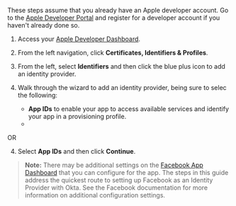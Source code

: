 These steps assume that you already have an Apple developer account. Go to the [Apple Developer Portal](https://developer.apple.com/) and register for a developer account if you haven't already done so.

1. Access your [Apple Developer Dashboard](https://developer.apple.com/).

2. From the left navigation, click **Certificates, Identifiers & Profiles**. 

3. From the left, select **Identifiers** and then click the blue plus icon to add an identity provider.

4. Walk through the wizard to add an identity provider, being sure to selec the following:

    - **App IDs** to enable your app to access available services and identify your app in a provisioning profile.
    - 


OR

4. Select **App IDs** and then click **Continue**.




> **Note:** There may be additional settings on the [Facebook App Dashboard](https://developers.facebook.com/apps) that you can configure for the app. The steps in this guide address the quickest route to setting up Facebook as an Identity Provider with Okta. See the Facebook documentation for more information on additional configuration settings.